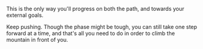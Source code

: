 This is the only way you'll progress on both the path, and towards your external goals.

Keep pushing. Though the phase might be tough, you can still take one step forward at a time, and that's all you need to do in order to climb the mountain in front of you.